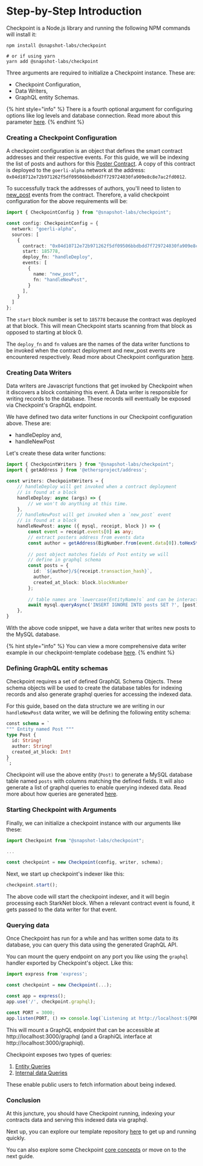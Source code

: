 # Step-by-Step Introduction

Checkpoint is a Node.js library and running the following NPM commands will install it:

```
npm install @snapshot-labs/checkpoint

# or if using yarn
yarn add @snapshot-labs/checkpoint
```

Three arguments are required to initialize a Checkpoint instance. These are:

* Checkpoint Configuration,
* Data Writers,
* GraphQL entity Schemas.

{% hint style="info" %}
There is a fourth optional argument for configuring options like log levels and database connection. Read more about this parameter [here](advanced-options.md).
{% endhint %}

### Creating a Checkpoint Configuration

A checkpoint configuration is an object that defines the smart contract addresses and their respective events. For this guide, we will be indexing the list of posts and authors for this [Poster Contract](https://github.com/snapshot-labs/starknet-poster/blob/master/contracts/Poster.cairo). A copy of this contract is deployed to the `goerli-alpha` network at the address: `0x04d10712e72b971262f5df09506bbdbdd7f729724030fa909e8c8e7ac2fd0012`.

To successfully track the addresses of authors, you'll need to listen to [new\_post](https://github.com/snapshot-labs/starknet-poster/blob/master/contracts/Poster.cairo#L7) events from the contract. Therefore, a valid checkpoint configuration for the above requirements will be:

```typescript
import { CheckpointConfig } from "@snapshot-labs/checkpoint";

const config: CheckpointConfig = {
  network: "goerli-alpha",
  sources: [
    {
      contract: "0x04d10712e72b971262f5df09506bbdbdd7f729724030fa909e8c8e7ac2fd0012",
      start: 185778,
      deploy_fn: "handleDeploy",
      events: [
        {
          name: "new_post",
          fn: "handleNewPost",
        }
      ],
    }
  ]
};
```

The `start` block number is set to `185778` because the contract was deployed at that block. This will mean Checkpoint starts scanning from that block as opposed to starting at block 0.

The `deploy_fn` and `fn` values are the names of the data writer functions to be invoked when the contract deployment and new\_post events are encountered respectively. Read more about Checkpoint configuration [here](../core-concepts/checkpoint-configuration.md).

### Creating Data Writers

Data writers are Javascript functions that get invoked by Checkpoint when it discovers a block containing this event. A Data writer is responsible for writing records to the database. These records will eventually be exposed via Checkpoint's GraphQL endpoint.

We have defined two data writer functions in our Checkpoint configuration above. These are:

* handleDeploy and,
* handleNewPost

Let's create these data writer functions:

```typescript
import { CheckpointWriters } from "@snapshot-labs/checkpoint";
import { getAddress } from '@ethersproject/address';

const writers: CheckpointWriters = {
    // handleDeploy will get invoked when a contract deployment
    // is found at a block
    handleDeploy: async (args) => {
        // we won't do anything at this time.
    },
    // handleNewPost will get invoked when a `new_post` event
    // is found at a block
    handleNewPost: async ({ mysql, receipt, block }) => {
        const event = receipt.events[0] as any;
        // extract posters address from events data
        const author = getAddress(BigNumber.from(event.data[0]).toHexString());
        
        // post object matches fields of Post entity we will
        // define in graphql schema
        const posts = {
          id: `${author}/${receipt.transaction_hash}`,
          author,
          created_at_block: block.blockNumber
        };
    
        // table names are `lowercase(EntityName)s` and can be interacted with sql
        await mysql.queryAsync('INSERT IGNORE INTO posts SET ?', [post]);
    },
}
```

With the above code snippet, we have a data writer that writes new posts to the MySQL database.

{% hint style="info" %}
You can view a more comprehensive data writer example in our checkpoint-template codebase [here](https://github.com/snapshot-labs/checkpoint-template/blob/master/src/writers.ts).
{% endhint %}

### Defining GraphQL entity schemas

Checkpoint requires a set of defined GraphQL Schema Objects. These schema objects will be used to create the database tables for indexing records and also generate graphql queries for accessing the indexed data.

For this guide, based on the data structure we are writing in our `handleNewPost` data writer, we will be defining the following entity schema:

```graphql
const schema = `
""" Entity named Post """
type Post {
  id: String!
  author: String!
  created_at_block: Int!
}
`;
```

Checkpoint will use the above entity (`Post)` to generate a MySQL database table named `posts` with columns matching the defined fields. It will also generate a list of graphql queries to enable querying indexed data. Read more about how queries are generated [here](../core-concepts/entity-schema.md#query-generation).

### Starting Checkpoint with Arguments

Finally, we can initialize a checkpoint instance with our arguments like these:

```typescript
import Checkpoint from "@snapshot-labs/checkpoint";

...

const checkpoint = new Checkpoint(config, writer, schema);
```

Next, we start up checkpoint's indexer like this:

```typescript
checkpoint.start();
```

The above code will start the checkpoint indexer, and it will begin processing each StarkNet block. When a relevant contract event is found, it gets passed to the data writer for that event.

### Querying data

Once Checkpoint has run for a while and has written some data to its database, you can query this data using the generated GraphQL API.

You can mount the query endpoint on any port you like using the `graphql` handler exported by Checkpoint's object. Like this:

```typescript
import express from 'express';

const checkpoint = new Checkpoint(...);

const app = express();
app.use('/', checkpoint.graphql);

const PORT = 3000;
app.listen(PORT, () => console.log(`Listening at http://localhost:${PORT}`));
```

This will mount a GraphQL endpoint that can be accessible at http://localhost:3000/graphql (and a GraphiQL interface at http://localhost:3000/graphiql).&#x20;

Checkpoint exposes two types of queries:&#x20;

1. [Entity Queries](../core-concepts/entity-schema.md#query-generation)
2. [Internal data Queries](../core-concepts/internal-data-query.md)

These enable public users to fetch information about being indexed.

### Conclusion

At this juncture, you should have Checkpoint running, indexing your contracts data and serving this indexed data via graphql.&#x20;

Next up, you can explore our template repository [here](https://github.com/snapshot-labs/checkpoint-template) to get up and running quickly.

You can also explore some Checkpoint [core concepts](broken-reference) or move on to the next guide.

